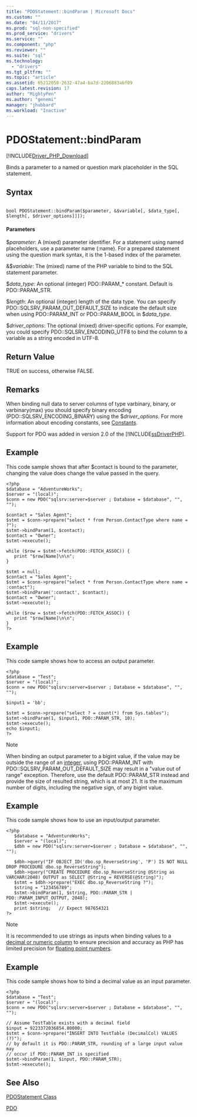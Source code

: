 ```yaml
---
title: "PDOStatement::bindParam | Microsoft Docs"
ms.custom: ""
ms.date: "04/11/2017"
ms.prod: "sql-non-specified"
ms.prod_service: "drivers"
ms.service: ""
ms.component: "php"
ms.reviewer: ""
ms.suite: "sql"
ms.technology: 
  - "drivers"
ms.tgt_pltfrm: ""
ms.topic: "article"
ms.assetid: 65212058-2632-47a4-ba7d-2206883abf09
caps.latest.revision: 17
author: "MightyPen"
ms.author: "genemi"
manager: "jhubbard"
ms.workload: "Inactive"
---
```

# PDOStatement::bindParam
[!INCLUDE[Driver_PHP_Download](../../includes/driver_php_download.md)]

Binds a parameter to a named or question mark placeholder in the SQL statement.  
  
## Syntax  
  
```  
  
bool PDOStatement::bindParam($parameter, &$variable[, $data_type[, $length[, $driver_options]]]);  
```  
  
#### Parameters  
$*parameter*: A (mixed) parameter identifier. For a statement using named placeholders, use a parameter name (:name). For a prepared statement using the question mark syntax, it is the 1-based index of the parameter.  
  
&$*variable*: The (mixed) name of the PHP variable to bind to the SQL statement parameter.  
  
$*data_type*: An optional (integer) PDO::PARAM_* constant. Default is PDO::PARAM_STR.  
  
$*length*: An optional (integer) length of the data type. You can specify PDO::SQLSRV_PARAM_OUT_DEFAULT_SIZE to indicate the default size when using PDO::PARAM_INT or PDO::PARAM_BOOL in $*data_type*.  
  
$*driver_options*: The optional (mixed) driver-specific options. For example, you could specify PDO::SQLSRV_ENCODING_UTF8 to bind the column to a variable as a string encoded in UTF-8.  
  
## Return Value  
TRUE on success, otherwise FALSE.  
  
## Remarks  
When binding null data to server columns of type varbinary, binary, or varbinary(max) you should specify binary encoding (PDO::SQLSRV_ENCODING_BINARY) using the $*driver_options*. For more information about encoding constants, see [Constants](../../connect/php/constants-microsoft-drivers-for-php-for-sql-server.md).  
  
Support for PDO was added in version 2.0 of the [!INCLUDE[ssDriverPHP](../../includes/ssdriverphp_md.md)].  

## Example  
This code sample shows that after $contact is bound to the parameter, changing the value does change the value passed in the query.  
  
```  
<?php  
$database = "AdventureWorks";  
$server = "(local)";  
$conn = new PDO("sqlsrv:server=$server ; Database = $database", "", "");  
  
$contact = "Sales Agent";  
$stmt = $conn->prepare("select * from Person.ContactType where name = ?");  
$stmt->bindParam(1, $contact);  
$contact = "Owner";  
$stmt->execute();  
  
while ($row = $stmt->fetch(PDO::FETCH_ASSOC)) {  
   print "$row[Name]\n\n";  
}  
  
$stmt = null;  
$contact = "Sales Agent";  
$stmt = $conn->prepare("select * from Person.ContactType where name = :contact");  
$stmt->bindParam(':contact', $contact);  
$contact = "Owner";  
$stmt->execute();  
  
while ($row = $stmt->fetch(PDO::FETCH_ASSOC)) {  
   print "$row[Name]\n\n";  
}  
?>  
```  
  
## Example  
This code sample shows how to access an output parameter.  
  
```  
<?php  
$database = "Test";  
$server = "(local)";  
$conn = new PDO("sqlsrv:server=$server ; Database = $database", "", "");  
  
$input1 = 'bb';  
  
$stmt = $conn->prepare("select ? = count(*) from Sys.tables");  
$stmt->bindParam(1, $input1, PDO::PARAM_STR, 10);  
$stmt->execute();  
echo $input1;  
?>  
```  
  
> [!NOTE]
> When binding an output parameter to a bigint value, if the value may be outside the range of an [integer](https://docs.microsoft.com/en-us/sql/t-sql/data-types/int-bigint-smallint-and-tinyint-transact-sql), using PDO::PARAM_INT with PDO::SQLSRV_PARAM_OUT_DEFAULT_SIZE may result in a "value out of range" exception. Therefore, use the default PDO::PARAM_STR instead and provide the size of resulted string, which is at most 21. It is the maximum number of digits, including the negative sign, of any bigint value. 

## Example  
This code sample shows how to use an input/output parameter.  
  
```  
<?php  
   $database = "AdventureWorks";  
   $server = "(local)";  
   $dbh = new PDO("sqlsrv:server=$server ; Database = $database", "", "");  
  
   $dbh->query("IF OBJECT_ID('dbo.sp_ReverseString', 'P') IS NOT NULL DROP PROCEDURE dbo.sp_ReverseString");  
   $dbh->query("CREATE PROCEDURE dbo.sp_ReverseString @String as VARCHAR(2048) OUTPUT as SELECT @String = REVERSE(@String)");  
   $stmt = $dbh->prepare("EXEC dbo.sp_ReverseString ?");  
   $string = "123456789";  
   $stmt->bindParam(1, $string, PDO::PARAM_STR | PDO::PARAM_INPUT_OUTPUT, 2048);  
   $stmt->execute();  
   print $string;   // Expect 987654321  
?>  
```  

> [!NOTE]
> It is recommended to use strings as inputs when binding values to a [decimal or numeric column](https://docs.microsoft.com/en-us/sql/t-sql/data-types/decimal-and-numeric-transact-sql) to ensure precision and accuracy as PHP has limited precision for [floating point numbers](http://php.net/manual/en/language.types.float.php).

## Example  
This code sample shows how to bind a decimal value as an input parameter.  

```
<?php  
$database = "Test";  
$server = "(local)";  
$conn = new PDO("sqlsrv:server=$server ; Database = $database", "", "");  

// Assume TestTable exists with a decimal field 
$input = 9223372036854.80000;
$stmt = $conn->prepare("INSERT INTO TestTable (DecimalCol) VALUES (?)");
// by default it is PDO::PARAM_STR, rounding of a large input value may
// occur if PDO::PARAM_INT is specified
$stmt->bindParam(1, $input, PDO::PARAM_STR);
$stmt->execute();
```


## See Also  
[PDOStatement Class](../../connect/php/pdostatement-class.md)

[PDO](http://php.net/manual/book.pdo.php)  
  
